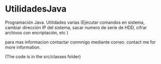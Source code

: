 # UtilidadesJava
Programación Java. Utilidades varias (Ejecutar comandos en sistema, cambiar dirección IP del sistema, sacar numero de serie de HDD, cifrar archivos con encriptación, etc )


para mas informacion contactar conmnigo mediante correo. contact me for more information.


(The code is in the src/classes folder)
